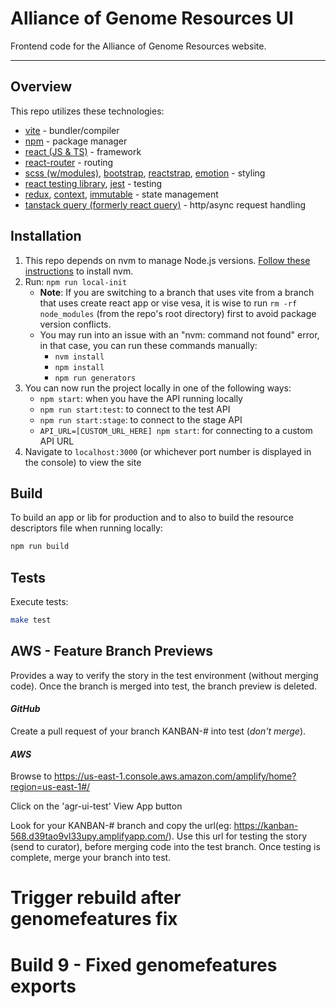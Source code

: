 # Alliance of Genome Resources UI

Frontend code for the Alliance of Genome Resources website.

---

## Overview

This repo utilizes these technologies:

- [vite](https://vite.dev/) - bundler/compiler
- [npm](https://www.npmjs.com/) - package manager
- [react (JS & TS)](https://reactjs.org/) - framework
- [react-router](https://reactrouter.com/home) - routing
- [scss (w/modules)](https://sass-lang.com/), [bootstrap](https://getbootstrap.com/), [reactstrap](https://reactstrap.github.io), [emotion](https://emotion.sh/docs/styled) - styling
- [react testing library](https://testing-library.com/docs/react-testing-library/intro), [jest](https://jestjs.io/) - testing
- [redux](https://redux.js.org/), [context](https://react.dev/reference/react/useContext), [immutable](https://immutable-js.github.io/immutable-js/) - state management
- [tanstack query (formerly react query)](https://tanstack.com/query/v3/docs/react/overview) - http/async request handling

## Installation

1. This repo depends on nvm to manage Node.js versions. [Follow these instructions](https://github.com/nvm-sh/nvm#installing-and-updating) to install nvm.
2. Run: `npm run local-init`
   - **Note**: If you are switching to a branch that uses vite from a branch that uses create react app or vise vesa, it is wise to run `rm -rf node_modules` (from the repo's root directory) first to avoid package version conflicts.
   - You may run into an issue with an "nvm: command not found" error, in that case, you can run these commands manually:
     - `nvm install`
     - `npm install`
     - `npm run generators`
3. You can now run the project locally in one of the following ways:
   - `npm start`: when you have the API running locally
   - `npm run start:test`: to connect to the test API
   - `npm run start:stage`: to connect to the stage API
   - `API_URL=[CUSTOM_URL_HERE] npm start`: for connecting to a custom API URL
4. Navigate to `localhost:3000` (or whichever port number is displayed in the console) to view the site

## Build

To build an app or lib for production and to also to build the resource descriptors file when running locally:

```bash
npm run build
```

## Tests

Execute tests:

```bash
make test
```

## AWS - Feature Branch Previews

Provides a way to verify the story in the test environment (without merging code). Once the branch is merged into test, the branch preview is deleted.

#### _GitHub_

Create a pull request of your branch KANBAN-# into test (_don't merge_).

#### _AWS_

Browse to https://us-east-1.console.aws.amazon.com/amplify/home?region=us-east-1#/

Click on the 'agr-ui-test' View App button

Look for your KANBAN-# branch and copy the url(eg: https://kanban-568.d39tao9vl33upy.amplifyapp.com/). Use this url for testing the story (send to curator), before merging code into the test branch. Once testing is complete, merge your branch into test.
# Trigger rebuild after genomefeatures fix
# Build 9 - Fixed genomefeatures exports
